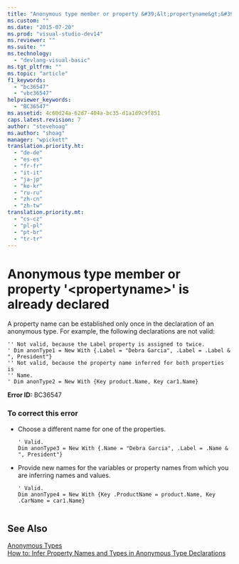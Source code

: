 ```yaml
---
title: "Anonymous type member or property &#39;&lt;propertyname&gt;&#39; is already declared | Microsoft Docs"
ms.custom: ""
ms.date: "2015-07-20"
ms.prod: "visual-studio-dev14"
ms.reviewer: ""
ms.suite: ""
ms.technology: 
  - "devlang-visual-basic"
ms.tgt_pltfrm: ""
ms.topic: "article"
f1_keywords: 
  - "bc36547"
  - "vbc36547"
helpviewer_keywords: 
  - "BC36547"
ms.assetid: 4c60d24a-62d7-404a-bc35-d1a1d9c9f851
caps.latest.revision: 7
author: "stevehoag"
ms.author: "shoag"
manager: "wpickett"
translation.priority.ht: 
  - "de-de"
  - "es-es"
  - "fr-fr"
  - "it-it"
  - "ja-jp"
  - "ko-kr"
  - "ru-ru"
  - "zh-cn"
  - "zh-tw"
translation.priority.mt: 
  - "cs-cz"
  - "pl-pl"
  - "pt-br"
  - "tr-tr"
---
```

# Anonymous type member or property &#39;&lt;propertyname&gt;&#39; is already declared
A property name can be established only once in the declaration of an anonymous type. For example, the following declarations are not valid:  
  
```vb#  
'' Not valid, because the Label property is assigned to twice.  
' Dim anonType1 = New With {.Label = "Debra Garcia", .Label = .Label & ", President"}  
'' Not valid, because the property name inferred for both properties is  
'' Name.  
' Dim anonType2 = New With {Key product.Name, Key car1.Name}  
```  
  
 **Error ID:** BC36547  
  
### To correct this error  
  
-   Choose a different name for one of the properties.  
  
    ```vb#  
    ' Valid.  
    Dim anonType3 = New With {.Name = "Debra Garcia", .Label = .Name & ", President"}  
    ```  
  
-   Provide new names for the variables or property names from which you are inferring names and values.  
  
    ```vb#  
    ' Valid.  
    Dim anonType4 = New With {Key .ProductName = product.Name, Key .CarName = car1.Name}  
  
    ```  
  
## See Also  
 [Anonymous Types](/dotnet/visual-basic/programming-guide/language-features/objects-and-classes/anonymous-types)   
 [How to: Infer Property Names and Types in Anonymous Type Declarations](../Topic/How%20to:%20Infer%20Property%20Names%20and%20Types%20in%20Anonymous%20Type%20Declarations%20\(Visual%20Basic\).md)
